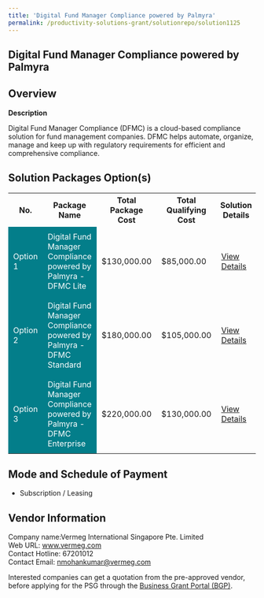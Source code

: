 ```yaml
---
title: 'Digital Fund Manager Compliance powered by Palmyra'
permalink: /productivity-solutions-grant/solutionrepo/solution1125
---
```


## Digital Fund Manager Compliance powered by Palmyra

## Overview

**Description**

Digital Fund Manager Compliance (DFMC) is a cloud-based compliance solution for fund management companies. DFMC helps automate, organize, manage and keep up with regulatory requirements for efficient and comprehensive compliance.

## Solution Packages Option(s)

<table>
<tr>
<th><b>No.</b></th>
<th><b>Package Name</b></th>
<th><b>Total Package Cost</b></th>
<th><b>Total Qualifying Cost</b></th>
<th><b>Solution Details</b></th>
</tr>
<tr>
<td style='padding: 10px; background-color: #037E8A; color: #FFFFFF;'>Option 1</td>
<td style='padding: 10px; background-color: #037E8A; color: #FFFFFF;'>Digital Fund Manager Compliance powered by Palmyra - DFMC Lite</td>
<td style='padding: 10px;'>$130,000.00</td>
<td style='padding: 10px;'>$85,000.00</td>
<td style='padding: 10px;'><a href='/images/psg/Vermeg_Desensitised_Annex_3_21_July_2022_Part_1.pdf' target='_blank'>View Details</a></td>
</tr>
<tr>
<td style='padding: 10px; background-color: #037E8A; color: #FFFFFF;'>Option 2</td>
<td style='padding: 10px; background-color: #037E8A; color: #FFFFFF;'>Digital Fund Manager Compliance powered by Palmyra - DFMC Standard </td>
<td style='padding: 10px;'>$180,000.00</td>
<td style='padding: 10px;'>$105,000.00</td>
<td style='padding: 10px;'><a href='/images/psg/Vermeg_Desensitised_Annex_3_21_July_2022_Part_2.pdf' target='_blank'>View Details</a></td>
</tr>
<tr>
<td style='padding: 10px; background-color: #037E8A; color: #FFFFFF;'>Option 3</td>
<td style='padding: 10px; background-color: #037E8A; color: #FFFFFF;'>Digital Fund Manager Compliance powered by Palmyra - DFMC Enterprise </td>
<td style='padding: 10px;'>$220,000.00</td>
<td style='padding: 10px;'>$130,000.00</td>
<td style='padding: 10px;'><a href='/images/psg/Vermeg_Desensitised_Annex_3_21_July_2022_Part_3.pdf' target='_blank'>View Details</a></td>
</tr>
</table>

## Mode and Schedule of Payment

 - Subscription / Leasing

## Vendor Information

 Company name:Vermeg International Singapore Pte. Limited<br>Web URL: www.vermeg.com <br>Contact Hotline: 67201012 <br>Contact Email: nmohankumar@vermeg.com 

Interested companies can get a quotation from the pre-approved vendor, before applying for the PSG through the <a href='https://www.businessgrants.gov.sg/' target='_blank' rel='noopener'>Business Grant Portal (BGP)</a>.

<script src="/jquery/resize-tables.js"></script>
